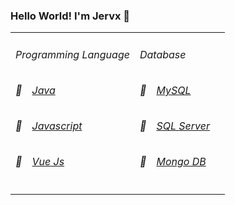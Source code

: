 ### Hello World! I'm Jervx 🦊

<table>
  <tr>
    <td valign="top">
      <h6>Programming Language</h6>
      <h6>🍩&emsp;<a href="#">Java</a>&emsp;</h6>
      <h6>🍰&emsp;<a href="#">Javascript<a>&emsp;</h6>
      <h6>🍪&emsp;<a href="#">Vue Js</a>&emsp;</h6>
      </td>
      <td valign="top">
      <h6>Database</h6>
      <h6>🍞&emsp;<a href="#">MySQL</a>&emsp;</h6>
      <h6>🍕&emsp;<a href="#">SQL Server<a>&emsp;</h6>
      <h6>🍌&emsp;<a href="#">Mongo DB</a>&emsp;</h6>
      </td>
  </tr>
</table>
